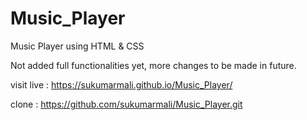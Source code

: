 # Music_Player
Music Player using HTML &amp; CSS

Not added full functionalities yet, more changes to be made in future.

visit live : https://sukumarmali.github.io/Music_Player/

clone : https://github.com/sukumarmali/Music_Player.git
